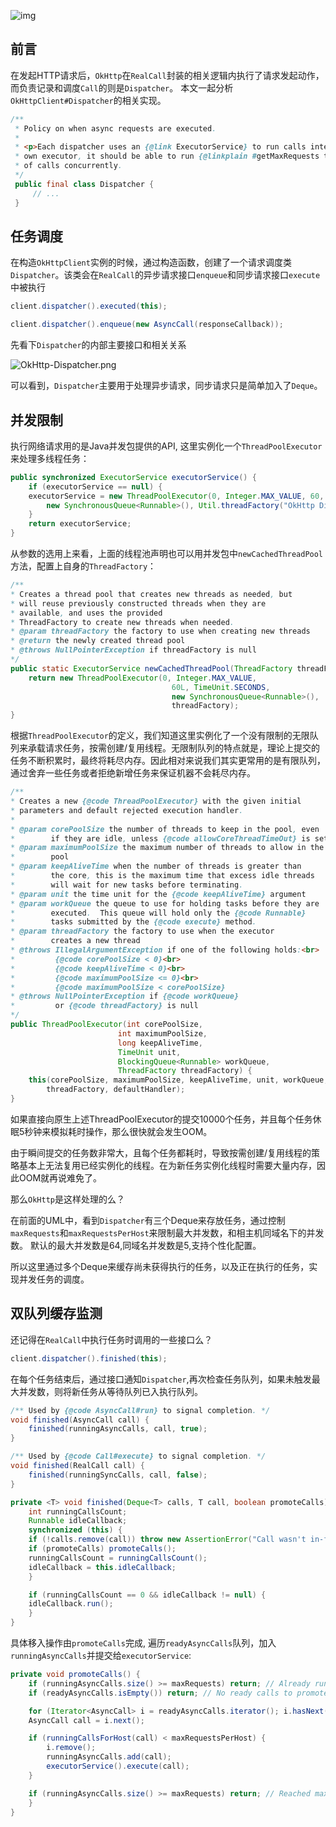 ![img](http://7u2jir.com1.z0.glb.clouddn.com/img/2017-12-26-01.png)

## 前言

在发起HTTP请求后，`OkHttp`在`RealCall`封装的相关逻辑内执行了请求发起动作，而负责记录和调度`Call`的则是`Dispatcher`。
本文一起分析`OkHttpClient#Dispatcher`的相关实现。

```java
/**
 * Policy on when async requests are executed.
 *
 * <p>Each dispatcher uses an {@link ExecutorService} to run calls internally. If you supply your
 * own executor, it should be able to run {@linkplain #getMaxRequests the configured maximum} number
 * of calls concurrently.
 */
 public final class Dispatcher {
     // ...
 }
```

## 任务调度 

在构造`OkHttpClient`实例的时候，通过构造函数，创建了一个请求调度类`Dispatcher`。该类会在`RealCall`的异步请求接口`enqueue`和同步请求接口`execute`中被执行

```java
client.dispatcher().executed(this);
```

```java
client.dispatcher().enqueue(new AsyncCall(responseCallback));
```

先看下`Dispatcher`的内部主要接口和相关关系

![OkHttp-Dispatcher.png](http://7u2jir.com1.z0.glb.clouddn.com/img/OkHttp-Dispatcher.png)

可以看到，`Dispatcher`主要用于处理异步请求，同步请求只是简单加入了`Deque`。

## 并发限制

执行网络请求用的是Java并发包提供的API, 这里实例化一个`ThreadPoolExecutor`来处理多线程任务：

```java
public synchronized ExecutorService executorService() {
    if (executorService == null) {
    executorService = new ThreadPoolExecutor(0, Integer.MAX_VALUE, 60, TimeUnit.SECONDS,
        new SynchronousQueue<Runnable>(), Util.threadFactory("OkHttp Dispatcher", false));
    }
    return executorService;
}
```

从参数的选用上来看，上面的线程池声明也可以用并发包中`newCachedThreadPool`方法，配置上自身的`ThreadFactory`：

```java
/**
* Creates a thread pool that creates new threads as needed, but
* will reuse previously constructed threads when they are
* available, and uses the provided
* ThreadFactory to create new threads when needed.
* @param threadFactory the factory to use when creating new threads
* @return the newly created thread pool
* @throws NullPointerException if threadFactory is null
*/
public static ExecutorService newCachedThreadPool(ThreadFactory threadFactory) {
    return new ThreadPoolExecutor(0, Integer.MAX_VALUE,
                                    60L, TimeUnit.SECONDS,
                                    new SynchronousQueue<Runnable>(),
                                    threadFactory);
}
```

根据`ThreadPoolExecutor`的定义，我们知道这里实例化了一个没有限制的无限队列来承载请求任务，按需创建/复用线程。无限制队列的特点就是，理论上提交的任务不断积累时，最终将耗尽内存。因此相对来说我们其实更常用的是有限队列，通过舍弃一些任务或者拒绝新增任务来保证机器不会耗尽内存。

```java
/**
* Creates a new {@code ThreadPoolExecutor} with the given initial
* parameters and default rejected execution handler.
*
* @param corePoolSize the number of threads to keep in the pool, even
*        if they are idle, unless {@code allowCoreThreadTimeOut} is set
* @param maximumPoolSize the maximum number of threads to allow in the
*        pool
* @param keepAliveTime when the number of threads is greater than
*        the core, this is the maximum time that excess idle threads
*        will wait for new tasks before terminating.
* @param unit the time unit for the {@code keepAliveTime} argument
* @param workQueue the queue to use for holding tasks before they are
*        executed.  This queue will hold only the {@code Runnable}
*        tasks submitted by the {@code execute} method.
* @param threadFactory the factory to use when the executor
*        creates a new thread
* @throws IllegalArgumentException if one of the following holds:<br>
*         {@code corePoolSize < 0}<br>
*         {@code keepAliveTime < 0}<br>
*         {@code maximumPoolSize <= 0}<br>
*         {@code maximumPoolSize < corePoolSize}
* @throws NullPointerException if {@code workQueue}
*         or {@code threadFactory} is null
*/
public ThreadPoolExecutor(int corePoolSize,
                        int maximumPoolSize,
                        long keepAliveTime,
                        TimeUnit unit,
                        BlockingQueue<Runnable> workQueue,
                        ThreadFactory threadFactory) {
    this(corePoolSize, maximumPoolSize, keepAliveTime, unit, workQueue,
        threadFactory, defaultHandler);
}
```
如果直接向原生上述ThreadPoolExecutor的提交10000个任务，并且每个任务休眠5秒钟来模拟耗时操作，那么很快就会发生OOM。
>
由于瞬间提交的任务数非常大，且每个任务都耗时，导致按需创建/复用线程的策略基本上无法复用已经实例化的线程。在为新任务实例化线程时需要大量内存，因此OOM就再说难免了。

那么`OkHttp`是这样处理的么？

在前面的UML中，看到`Dispatcher`有三个Deque来存放任务，通过控制`maxRequests`和`maxRequestsPerHost`来限制最大并发数，和相主机同域名下的并发数。
默认的最大并发数是64,同域名并发数是5,支持个性化配置。

所以这里通过多个Deque来缓存尚未获得执行的任务，以及正在执行的任务，实现并发任务的调度。

## 双队列缓存监测

还记得在`RealCall`中执行任务时调用的一些接口么？

```java
client.dispatcher().finished(this);
```

在每个任务结束后，通过接口通知`Dispatcher`,再次检查任务队列，如果未触发最大并发数，则将新任务从等待队列已入执行队列。

```java
/** Used by {@code AsyncCall#run} to signal completion. */
void finished(AsyncCall call) {
    finished(runningAsyncCalls, call, true);
}

/** Used by {@code Call#execute} to signal completion. */
void finished(RealCall call) {
    finished(runningSyncCalls, call, false);
}

private <T> void finished(Deque<T> calls, T call, boolean promoteCalls) {
    int runningCallsCount;
    Runnable idleCallback;
    synchronized (this) {
    if (!calls.remove(call)) throw new AssertionError("Call wasn't in-flight!");
    if (promoteCalls) promoteCalls();
    runningCallsCount = runningCallsCount();
    idleCallback = this.idleCallback;
    }

    if (runningCallsCount == 0 && idleCallback != null) {
    idleCallback.run();
    }
}
```

具体移入操作由`promoteCalls`完成, 遍历`readyAsyncCalls`队列，加入`runningAsyncCalls`并提交给`executorService`:

```java
private void promoteCalls() {
    if (runningAsyncCalls.size() >= maxRequests) return; // Already running max capacity.
    if (readyAsyncCalls.isEmpty()) return; // No ready calls to promote.

    for (Iterator<AsyncCall> i = readyAsyncCalls.iterator(); i.hasNext(); ) {
    AsyncCall call = i.next();

    if (runningCallsForHost(call) < maxRequestsPerHost) {
        i.remove();
        runningAsyncCalls.add(call);
        executorService().execute(call);
    }

    if (runningAsyncCalls.size() >= maxRequests) return; // Reached max capacity.
    }
}
```
